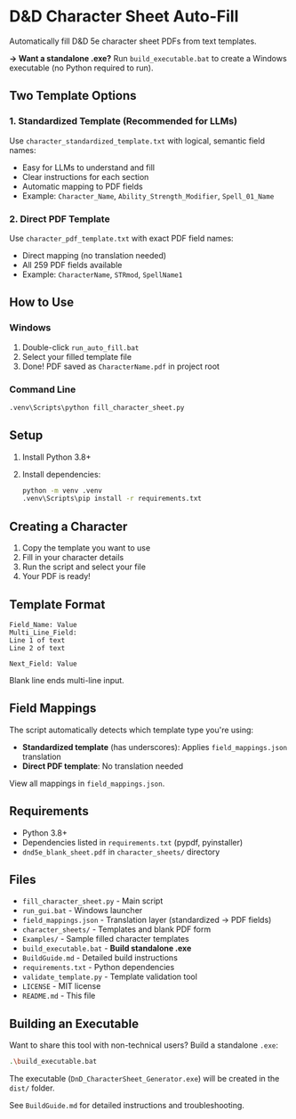 # D&D Character Sheet Auto-Fill

Automatically fill D&D 5e character sheet PDFs from text templates.

**→ Want a standalone .exe?** Run `build_executable.bat` to create a Windows executable (no Python required to run).

## Two Template Options

### 1. Standardized Template (Recommended for LLMs)

Use `character_standardized_template.txt` with logical, semantic field names:

- Easy for LLMs to understand and fill
- Clear instructions for each section
- Automatic mapping to PDF fields
- Example: `Character_Name`, `Ability_Strength_Modifier`, `Spell_01_Name`

### 2. Direct PDF Template

Use `character_pdf_template.txt` with exact PDF field names:

- Direct mapping (no translation needed)
- All 259 PDF fields available
- Example: `CharacterName`, `STRmod`, `SpellName1`

## How to Use

### Windows

1. Double-click `run_auto_fill.bat`
2. Select your filled template file
3. Done! PDF saved as `CharacterName.pdf` in project root

### Command Line

```bash
.venv\Scripts\python fill_character_sheet.py
```

## Setup

1. Install Python 3.8+
2. Install dependencies:

   ```bash
   python -m venv .venv
   .venv\Scripts\pip install -r requirements.txt
   ```

## Creating a Character

1. Copy the template you want to use
2. Fill in your character details
3. Run the script and select your file
4. Your PDF is ready!

## Template Format

```text
Field_Name: Value
Multi_Line_Field:
Line 1 of text
Line 2 of text

Next_Field: Value
```

Blank line ends multi-line input.

## Field Mappings

The script automatically detects which template type you're using:

- **Standardized template** (has underscores): Applies `field_mappings.json` translation
- **Direct PDF template**: No translation needed

View all mappings in `field_mappings.json`.

## Requirements

- Python 3.8+
- Dependencies listed in `requirements.txt` (pypdf, pyinstaller)
- `dnd5e_blank_sheet.pdf` in `character_sheets/` directory

## Files

- `fill_character_sheet.py` - Main script
- `run_gui.bat` - Windows launcher
- `field_mappings.json` - Translation layer (standardized → PDF fields)
- `character_sheets/` - Templates and blank PDF form
- `Examples/` - Sample filled character templates
- `build_executable.bat` - **Build standalone .exe**
- `BuildGuide.md` - Detailed build instructions
- `requirements.txt` - Python dependencies
- `validate_template.py` - Template validation tool
- `LICENSE` - MIT license
- `README.md` - This file

## Building an Executable

Want to share this tool with non-technical users? Build a standalone `.exe`:

```bash
.\build_executable.bat
```

The executable (`DnD_CharacterSheet_Generator.exe`) will be created in the `dist/` folder.

See `BuildGuide.md` for detailed instructions and troubleshooting.
